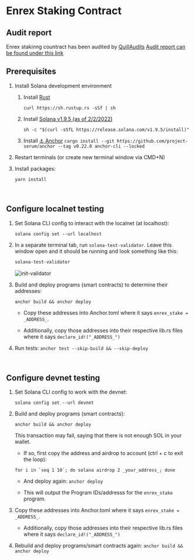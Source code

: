 # Enrex Staking Contract


## Audit report

Enrex stakinng countract has been audited by [QuillAudits](https://github.com/Quillhash/Audit_Reports/blob/master/Enrex%20Staking%20Smart%20Contract%20Audit%20Report%20-%20QuillAudits.pdf)
[Audit report can be found under this link](https://github.com/Quillhash/Audit_Reports/blob/master/Enrex%20Staking%20Smart%20Contract%20Audit%20Report%20-%20QuillAudits.pdf)

## Prerequisites

1. Install Solana development environment
    1. Install [Rust](https://doc.rust-lang.org/cargo/getting-started/installation.html)

       ```curl https://sh.rustup.rs -sSf | sh```
    2. Install [Solana v1.9.5 (as of 2/2/2022)](https://docs.solana.com/cli/install-solana-cli-tools)

       ```sh -c "$(curl -sSfL https://release.solana.com/v1.9.5/install)"```
    3. Install [⚓ Anchor](https://project-serum.github.io/anchor/getting-started/installation.html#install-rust)
       ```cargo install --git https://github.com/project-serum/anchor --tag v0.22.0 anchor-cli --locked```

2. Restart terminals (or create new terminal window via CMD+N)

3. Install packages:

   ```yarn install```
<br>

## Configure localnet testing

1. Set Solana CLI config to interact with the localnet (at localhost):

   ```solana config set --url localhost```

1. In a separate terminal tab, run `solana-test-validator`. Leave this window open and it should be running and look something like this:

   ```zsh
   solana-test-validator
   ```
   ![init-validator](./.github/init-validator.png)

1. Build and deploy programs (smart contracts) to determine their addresses:

   ```anchor build && anchor deploy```

    - Copy these addresses into Anchor.toml where it says `enrex_stake = _ADDRESS_`.

    - Additionally, copy those addresses into their respective lib.rs files where it says `declare_id!("_ADDRESS_")`

1. Run tests: `anchor test --skip-build && --skip-deploy`

<br>

## Configure devnet testing

1. Set Solana CLI config to work with the devnet:

   ```solana config set --url devnet```

1. Build and deploy programs (smart contracts):

   ```anchor build && anchor deploy```

   This transaction may fail, saying that there is not enough SOL in your wallet.

     - If so, first copy the address and airdrop to account (ctrl + c to exit the loop):

   ```for i in `seq 1 10`; do solana airdrop 2 _your_address_; done```

     - And deploy again:
       ```anchor deploy```

     - This will output the Program IDs/addresss for the `enrex_stake` program.


1. Copy these addresses into Anchor.toml where it says `enrex_stake = _ADDRESS_`.

     - Additionally, copy those addresses into their respective lib.rs files where it says `declare_id!("_ADDRESS_")`

1. Rebuild and deploy programs/smart contracts again: `anchor build && anchor deploy`
